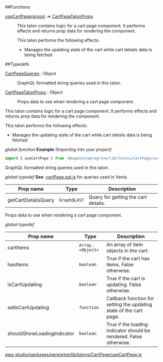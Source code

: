 ##Functions

<dl>
<dt><a href="#useCartPage">useCartPage(props)</a> ⇒ <inlineCode><a href="#CartPageTalonProps">CartPageTalonProps</a></inlineCode></dt>
<dd>

This talon contains logic for a cart page component.
It performs effects and returns prop data for rendering the component.

This talon performs the following effects:

- Manages the updating state of the cart while cart details data is being fetched

</dd>
</dl>

##Typedefs

<dl>
<dt><a href="#CartPageQueries">CartPageQueries</a> : <inlineCode>Object</inlineCode></dt>
<dd>

GraphQL formatted string queries used in this talon.

</dd>
<dt><a href="#CartPageTalonProps">CartPageTalonProps</a> : <inlineCode>Object</inlineCode></dt>
<dd>

Props data to use when rendering a cart page component.

</dd>
</dl>


This talon contains logic for a cart page component.
It performs effects and returns prop data for rendering the component.

This talon performs the following effects:

- Manages the updating state of the cart while cart details data is being fetched

*global* *function*
**Example** *(Importing into your project)*  
```js
import { useCartPage } from '@magento/peregrine/lib/talons/CartPage/useCartPage';
```

GraphQL formatted string queries used in this talon.

*global* *typedef*
**See**: [cartPage.gql.js](https://github.com/magento/pwa-studio/blob/develop/packages/venia-ui/lib/components/CartPage/cartPage.gql.js)
for queries used in Venia  

| Prop name | Type | Description |
| --- | --- | --- |
| getCartDetailsQuery | `GraphQLAST` | Query for getting the cart details. |


Props data to use when rendering a cart page component.

*global* *typedef*

| Prop name | Type | Description |
| --- | --- | --- |
| cartItems | `Array.<Object>` | An array of item objects in the cart. |
| hasItems | `boolean` | True if the cart has items. False otherwise. |
| isCartUpdating | `boolean` | True if the cart is updating. False otherwise. |
| setIsCartUpdating | `function` | Callback function for setting the updating state of the cart page. |
| shouldShowLoadingIndicator | `boolean` | True if the loading indicator should be rendered. False otherwise. |



[pwa-studio/packages/peregrine/lib/talons/CartPage/useCartPage.js](https://github.com/magento/pwa-studio/blob/develop/packages/peregrine/lib/talons/CartPage/useCartPage.js)